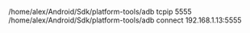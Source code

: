 /home/alex/Android/Sdk/platform-tools/adb tcpip 5555
/home/alex/Android/Sdk/platform-tools/adb connect 192.168.1.13:5555